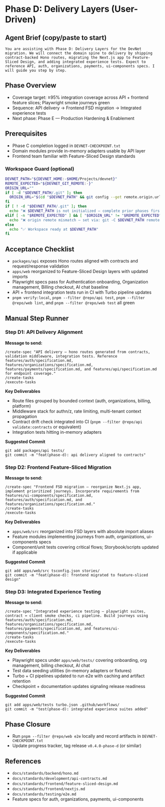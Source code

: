 # Phase D: Delivery Layers (User-Driven)

## Agent Brief (copy/paste to start)
```
You are assisting with Phase D: Delivery Layers for the DevNet migration. We will connect the domain spine to delivery by shipping contract-backed Hono routes, migrating the Next.js app to Feature-Sliced Design, and adding integrated experience tests. Expect to reference API, auth, organizations, payments, ui-components specs. I will guide you step by step.
```

## Phase Overview
- Coverage target: ≥95% integration coverage across API + frontend feature slices; Playwright smoke journeys green
- Sequence: API delivery → Frontend FSD migration → Integrated experience tests
- Next phase: Phase E — Production Hardening & Enablement

## Prerequisites
- Phase C completion logged in `DEVNET-CHECKPOINT.txt`
- Domain modules provide in-memory adapters usable by API layer
- Frontend team familiar with Feature-Sliced Design standards

### Workspace Guard (optional)
```bash
DEVNET_PATH="${DEVNET_HOME:-$HOME/Projects/devnet}"
REMOTE_EXPECTED="${DEVNET_GIT_REMOTE:-}"
ORIGIN_URL=""
if [ -d "$DEVNET_PATH/.git" ]; then
  ORIGIN_URL="$(cd "$DEVNET_PATH" && git config --get remote.origin.url 2>/dev/null)"
fi
if [ ! -d "$DEVNET_PATH/.git" ]; then
  echo "❌ $DEVNET_PATH is not initialized — complete prior phases first"
elif [ -n "$REMOTE_EXPECTED" ] && [ "$ORIGIN_URL" != "$REMOTE_EXPECTED" ]; then
  echo "❌ origin remote mismatch — set via: git -C $DEVNET_PATH remote set-url origin $REMOTE_EXPECTED"
else
  echo "✅ Workspace ready at $DEVNET_PATH"
fi
```

## Acceptance Checklist
- `packages/api` exposes Hono routes aligned with contracts and request/response validation
- `apps/web` reorganized to Feature-Sliced Design layers with updated imports
- Playwright specs pass for Authentication onboarding, Organization management, Billing checkout, AI chat baseline
- API + frontend integration tests run in CI with Turbo pipeline updates
- `pnpm verify:local`, `pnpm --filter @repo/api test`, `pnpm --filter @repo/web lint`, and `pnpm --filter @repo/web test` all green

## Manual Step Runner

### Step D1: API Delivery Alignment
**Message to send:**
```
/create-spec "API delivery — hono routes generated from contracts, validation middleware, integration tests. Reference features/auth/specification.md, features/organizations/specification.md, features/payments/specification.md, and features/api/specification.md for endpoint coverage."
/create-tasks
/execute-tasks
```

**Key Deliverables**
- Route files grouped by bounded context (auth, organizations, billing, platform)
- Middleware stack for authn/z, rate limiting, multi-tenant context propagation
- Contract drift check integrated into CI (`pnpm --filter @repo/api validate:contracts` or equivalent)
- Integration tests hitting in-memory adapters

**Suggested Commit**
```
git add packages/api tests/
git commit -m "feat(phase-d): api delivery aligned to contracts"
```

### Step D2: Frontend Feature-Sliced Migration
**Message to send:**
```
/create-spec "Frontend FSD migration — reorganize Next.js app, implement prioritized journeys. Incorporate requirements from features/ui-components/specification.md, features/auth/specification.md, and features/organizations/specification.md."
/create-tasks
/execute-tasks
```

**Key Deliverables**
- `apps/web/src` reorganized into FSD layers with absolute import aliases
- Feature modules implementing journeys from auth, organizations, ui-components specs
- Component/unit tests covering critical flows; Storybook/scripts updated if applicable

**Suggested Commit**
```
git add apps/web/src tsconfig.json stories/
git commit -m "feat(phase-d): frontend migrated to feature-sliced design"
```

### Step D3: Integrated Experience Testing
**Message to send:**
```
/create-spec "Integrated experience testing — playwright suites, contract ↔ client smoke checks, ci pipeline. Build journeys using features/auth/specification.md, features/organizations/specification.md, features/payments/specification.md, and features/ui-components/specification.md."
/create-tasks
/execute-tasks
```

**Key Deliverables**
- Playwright specs under `apps/web/tests/` covering onboarding, org management, billing checkout, AI chat
- Test data seeding utilities (in-memory adapters or fixtures)
- Turbo + CI pipelines updated to run e2e with caching and artifact retention
- Checkpoint + documentation updates signaling release readiness

**Suggested Commit**
```
git add apps/web/tests turbo.json .github/workflows/
git commit -m "test(phase-d): integrated experience suites added"
```

## Phase Closure
- Run `pnpm --filter @repo/web e2e` locally and record artifacts in `DEVNET-CHECKPOINT.txt`
- Update progress tracker, tag release `v0.4.0-phase-d` (or similar)

## References
- `docs/standards/backend/hono.md`
- `docs/standards/development/api-contracts.md`
- `docs/standards/frontend/feature-sliced-design.md`
- `docs/standards/frontend/nextjs.md`
- `docs/standards/testing/e2e.md`
- Feature specs for auth, organizations, payments, ui-components

